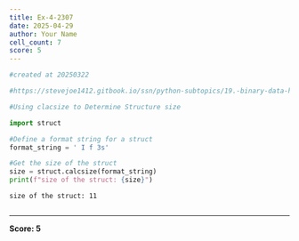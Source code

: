 ```yaml
---
title: Ex-4-2307
date: 2025-04-29
author: Your Name
cell_count: 7
score: 5
---
```


```python
#created at 20250322
```


```python
#https://stevejoe1412.gitbook.io/ssn/python-subtopics/19.-binary-data-handling
```


```python
#Using clacsize to Determine Structure size
```


```python
import struct
```


```python
#Define a format string for a struct
format_string = ' I f 3s'
```


```python
#Get the size of the struct
size = struct.calcsize(format_string)
print(f"size of the struct: {size}")
```

    size of the struct: 11



```python

```


---
**Score: 5**